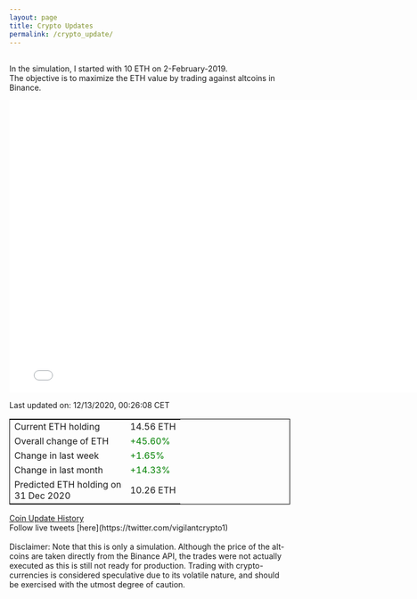```yaml
---
layout: page
title: Crypto Updates
permalink: /crypto_update/
---
```

<!-- Global site tag (gtag.js) - Google Analytics -->
<script async src="https://www.googletagmanager.com/gtag/js?id=UA-103831149-5"></script>
<script>
  window.dataLayer = window.dataLayer || [];
  function gtag(){dataLayer.push(arguments);}
  gtag('js', new Date());

  gtag('config', 'UA-103831149-5');
</script>
<br>In the simulation, I started with 10 ETH on 2-February-2019.<br>The objective is to maximize the ETH value by trading against altcoins 
in Binance.

<iframe width="775" height="525" frameborder="0" scrolling="no" src="//plotly.com/~vikramaditya91/109.embed"></iframe>

Last updated on: 12/13/2020, 00:26:08 CET 
<table style="border:1px solid black;margin-left:auto;margin-right:auto;">
	<tbody>
	<tr>
		<td>Current ETH holding</td>
		<td>     14.56 ETH</td>
	</tr>
	<tr>
		<td>Overall change of ETH</td>
		<td><font color="green">+45.60%</font></td>
	</tr>
	<tr>
		<td>Change in last week</td>
		<td><font color="green">+1.65%</font></td>
	</tr>
	<tr>
		<td>Change in last month</td>
		<td><font color="green">+14.33%</font></td>
	</tr>
    <tr>
		<td>Predicted ETH holding on<br>31 Dec 2020</td>
		<td>     10.26 ETH</td>
	</tr>
	</tbody>
</table>
<a href="{{ site.baseurl }}/crypto_history">Coin Update History</a>
<br>
Follow live tweets [here](https://twitter.com/vigilantcrypto1)
<br>
<br>
Disclaimer:
Note that this is only a simulation. Although the price of the alt-coins are taken directly from the Binance API, the trades were not actually executed as this is still not ready for production.
Trading with crypto-currencies is considered speculative due to its volatile nature, and should be exercised with the utmost degree of caution.